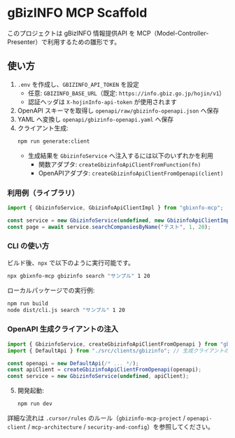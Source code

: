 # gBizINFO MCP Scaffold

このプロジェクトは gBizINFO 情報提供API を MCP（Model-Controller-Presenter）で利用するための雛形です。

## 使い方
1. `.env` を作成し、`GBIZINFO_API_TOKEN` を設定
   - 任意: `GBIZINFO_BASE_URL`（既定: `https://info.gbiz.go.jp/hojin/v1`）
   - 認証ヘッダは `X-hojinInfo-api-token` が使用されます
2. OpenAPI スキーマを取得し `openapi/raw/gbizinfo-openapi.json` へ保存
3. YAML へ変換し `openapi/gbizinfo-openapi.yaml` へ保存
4. クライアント生成:
   ```sh
   npm run generate:client
   ```
   - 生成結果を `GbizinfoService` へ注入するには以下のいずれかを利用
     - 関数アダプタ: `createGbizinfoApiClientFromFunction(fn)`
     - OpenAPIアダプタ: `createGbizinfoApiClientFromOpenapi(client)`

### 利用例（ライブラリ）
```ts
import { GbizinfoService, GbizinfoApiClientImpl } from "gbixnfo-mcp";

const service = new GbizinfoService(undefined, new GbizinfoApiClientImpl(/* http */));
const page = await service.searchCompaniesByName("テスト", 1, 20);
```

### CLI の使い方
ビルド後、`npx` で以下のように実行可能です。

```sh
npx gbixnfo-mcp gbizinfo search "サンプル" 1 20
```

ローカルパッケージでの実行例:

```sh
npm run build
node dist/cli.js search "サンプル" 1 20
```

### OpenAPI 生成クライアントの注入
```ts
import { GbizinfoService, createGbizinfoApiClientFromOpenapi } from "gbixnfo-mcp";
import { DefaultApi } from "./src/clients/gbizinfo"; // 生成クライアントの型例

const openapi = new DefaultApi(/* ... */);
const apiClient = createGbizinfoApiClientFromOpenapi(openapi);
const service = new GbizinfoService(undefined, apiClient);
```
5. 開発起動:
   ```sh
   npm run dev
   ```

詳細な流れは `.cursor/rules` のルール（`gbizinfo-mcp-project` / `openapi-client` / `mcp-architecture` / `security-and-config`）を参照してください。


